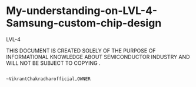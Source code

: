 # My-understanding-on-LVL-4-Samsung-custom-chip-design
LVL-4


THIS DOCUMENT IS CREATED SOLELY OF THE PURPOSE OF INFORMATIONAL KNOWLEDGE ABOUT SEMICONDUCTOR INDUSTRY AND WILL NOT BE SUBJECT TO COPYING .



                                                                                                    ~VikrantChakradharofficial,OWNER
                                                                                                    

